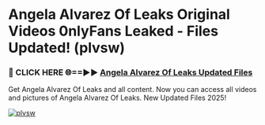 # Angela Alvarez Of Leaks Original Videos 0nlyFans Leaked - Files Updated! (plvsw)

<h3>🔴 CLICK HERE 🌐==►► <a href="https://tinyurl.com/4seja8ks" rel="nofollow">Angela Alvarez Of Leaks Updated Files</a></h3>

Get Angela Alvarez Of Leaks and all content. Now you can access all videos and pictures of Angela Alvarez Of Leaks. New Updated Files 2025!

[![plvsw](https://i.imgur.com/EWjZXRe.gif)](https://tinyurl.com/4seja8ks)
